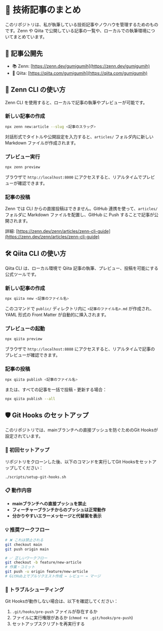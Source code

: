 # 📘 技術記事のまとめ

このリポジトリは、私が執筆している技術記事やノウハウを管理するためのものです。Zenn や Qiita で公開している記事の一覧や、ローカルでの執筆環境についてまとめています。

## 📝 記事公開先

- 📚 Zenn: [https://zenn.dev/gumigumih](https://zenn.dev/gumigumih)
- 🧪 Qiita: [https://qiita.com/gumigumih](https://qiita.com/gumigumih)

## 🚀 Zenn CLI の使い方

Zenn CLI を使用すると、ローカルで記事の執筆やプレビューが可能です。

### 新しい記事の作成

```bash
npx zenn new:article --slug <記事のスラッグ>
```

対話形式でタイトルや公開設定を入力すると、`articles/` フォルダ内に新しい Markdown ファイルが作成されます。

### プレビュー実行

```bash
npx zenn preview
```

ブラウザで `http://localhost:8000` にアクセスすると、リアルタイムでプレビューが確認できます。

### 記事の投稿

Zenn では CLI からの直接投稿はできません。GitHub 連携を使って、`articles/` フォルダに Markdown ファイルを配置し、GitHub に Push することで記事が公開されます。

詳細: [https://zenn.dev/zenn/articles/zenn-cli-guide](https://zenn.dev/zenn/articles/zenn-cli-guide)

## 🛠 Qiita CLI の使い方

Qiita CLI は、ローカル環境で Qiita 記事の執筆、プレビュー、投稿を可能にする公式ツールです。

### 新しい記事の作成

```bash
npx qiita new <記事のファイル名>
```

このコマンドで `public/` ディレクトリ内に `<記事のファイル名>.md` が作成され、YAML 形式の Front Matter が自動的に挿入されます。

### プレビューの起動

```bash
npx qiita preview
```

ブラウザで `http://localhost:8888` にアクセスすると、リアルタイムで記事のプレビューが確認できます。

### 記事の投稿

```bash
npx qiita publish <記事のファイル名>
```

または、すべての記事を一括で投稿・更新する場合：

```bash
npx qiita publish --all
```

## 🛡️ Git Hooks のセットアップ

このリポジトリでは、mainブランチへの直接プッシュを防ぐためのGit Hooksが設定されています。

### 🚀 初回セットアップ

リポジトリをクローンした後、以下のコマンドを実行してGit Hooksをセットアップしてください：

```bash
./scripts/setup-git-hooks.sh
```

### 📋 動作内容

- **mainブランチへの直接プッシュを禁止**
- **フィーチャーブランチからのプッシュは正常動作**
- **分かりやすいエラーメッセージと代替案を表示**

### 💡 推奨ワークフロー

```bash
# ❌ これは禁止される
git checkout main
git push origin main

# ✅ 正しいワークフロー
git checkout -b feature/new-article
# 作業・コミット
git push -u origin feature/new-article
# GitHub上でプルリクエスト作成 → レビュー → マージ
```

### 🔧 トラブルシューティング

Git Hooksが動作しない場合は、以下を確認してください：

1. `.git/hooks/pre-push` ファイルが存在するか
2. ファイルに実行権限があるか (`chmod +x .git/hooks/pre-push`)
3. セットアップスクリプトを再実行する
